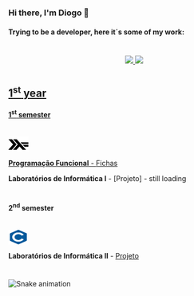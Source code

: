 ### **Hi there, I'm Diogo** 👋
####  Trying to be a developer, here it´s some of my work:
#

<div align="center">
  <a href="https://github.com/diogorn">
  <img height="140em" src="https://github-readme-stats.vercel.app/api?username=diogorn&show_icons=true&theme=onedark&include_all_commits=true&count_private=true"/>
  <img height="140em" src="https://github-readme-stats.vercel.app/api/top-langs/?username=diogorn&layout=compact&langs_count=7&theme=onedark"/>
</div>
 
#
  
## 1<sup>st</sup> year 
#### 1<sup>st</sup> semester 
<div style="display: inline_block"><br>
  <img align="center" alt="Dioho-hs" height="30" width="40" src="https://raw.githubusercontent.com/devicons/devicon/master/icons/haskell/haskell-plain.svg">
</div>
  
<div>
  
   **Programação Funcional** - [Fichas](https://github.com/diogorn/Programacao-Funcional)
  
   **Laboratórios de Informática I** - [Projeto] - still loading
#

</div> 

#### 2<sup>nd</sup> semester           
<div style="display: inline_block"><br> 
  <img align="center" alt="Diogo-C" height="30" width="40" src="https://raw.githubusercontent.com/devicons/devicon/master/icons/c/c-plain.svg">
</div>   

**Laboratórios de Informática II** - [Projeto](https://github.com/diogorn/CCPL3G04)
</div>

#

  ![Snake animation](https://github.com/diogorn/diogorn/blob/output/github-contribution-grid-snake.svg)
